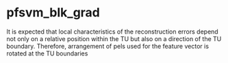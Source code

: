 # pfsvm_blk_grad
It is expected that local characteristics of the reconstruction errors depend not only on a relative position within the TU but also on a direction of the TU boundary. Therefore, arrangement of pels used for the feature vector is rotated at the TU boundaries
